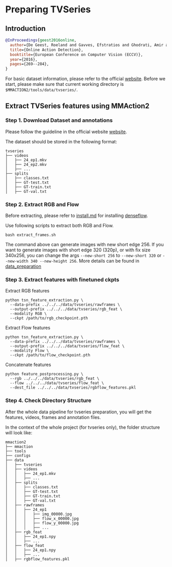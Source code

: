 # Preparing TVSeries

## Introduction

<!-- [DATASET] -->

```BibTeX
@InProceedings{geest2016online,
  author={De Geest, Roeland and Gavves, Efstratios and Ghodrati, Amir and Li, Zhenyang and Snoek, Cees and Tuytelaars, Tinne},
  title={Online Action Detection},
  booktitle={European Conference on Computer Vision (ECCV)},
  year={2016},
  pages={269--284},
}
```

For basic dataset information, please refer to the official [website](https://homes.esat.kuleuven.be/psi-archive/rdegeest/TVSeries.html).
Before we start, please make sure that current working directory is `$MMACTION2/tools/data/tvseries/`.

## Extract TVSeries features using MMAction2

### Step 1. Download Dataset and annotations
Please follow the guideline in the official website [website](https://homes.esat.kuleuven.be/psi-archive/rdegeest/TVSeries.html).

The dataset should be stored in the following format:
```
tvseries
├── videos
│   ├── 24_ep1.mkv
│   ├── 24_ep2.mkv
│   ├── ...
├── splits
│   ├── classes.txt
│   ├── GT-test.txt
│   ├── GT-train.txt
│   ├── GT-val.txt
```

### Step 2. Extract RGB and Flow

Before extracting, please refer to [install.md](/docs/install.md) for installing [denseflow](https://github.com/open-mmlab/denseflow).

Use following scripts to extract both RGB and Flow.

```shell
bash extract_frames.sh
```

The command above can generate images with new short edge 256. If you want to generate images with short edge 320 (320p), or with fix size 340x256, you can change the args `--new-short 256` to `--new-short 320` or `--new-width 340 --new-height 256`.
More details can be found in [data_preparation](/docs/data_preparation.md)



### Step 3. Extract features with finetuned ckpts

Extract RGB features
```shell
python tsn_feature_extraction.py \
  --data-prefix ../../../data/tvseries/rawframes \
  --output-prefix ../../../data/tvseries/rgb_feat \
  --modality RGB \
  --ckpt /path/to/rgb_checkpoint.pth
```
Extract Flow features
```shell
python tsn_feature_extraction.py \
  --data-prefix ../../../data/tvseries/rawframes \
  --output-prefix ../../../data/tvseries/flow_feat \
  --modality Flow \
  --ckpt /path/to/flow_checkpoint.pth
```

Concatenate features
```shell
python feature_postprocessing.py \
  --rgb ../../../data/tvseries/rgb_feat \
  --flow ../../../data/tvseries/flow_feat \
  --dest_file ../../../data/tvseries/rgbflow_features.pkl
```


### Step 4. Check Directory Structure

After the whole data pipeline for tvseries preparation,
you will get the features, videos, frames and annotation files.

In the context of the whole project (for tvseries only), the folder structure will look like:

```
mmaction2
├── mmaction
├── tools
├── configs
├── data
│   ├── tvseries
│   ├── videos
│   │   ├── 24_ep1.mkv
│   │   ├── ...
│   ├── splits
│   │   ├── classes.txt
│   │   ├── GT-test.txt
│   │   ├── GT-train.txt
│   │   ├── GT-val.txt
│   ├── rawframes
│   │   ├── 24_ep1
│   │   │   ├── img_00000.jpg
│   │   │   ├── flow_x_00000.jpg
│   │   │   ├── flow_y_00000.jpg
│   │   │   ├── ...
│   ├── rgb_feat
│   │   ├── 24_ep1.npy
│   │   ├── ...
│   ├── flow_feat
│   │   ├── 24_ep1.npy
│   │   ├── ...
│   ├── rgbflow_features.pkl

```

